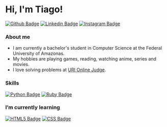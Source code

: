 # Hi, I'm Tiago!

[![Github Badge](https://img.shields.io/badge/github-%23100000.svg?&style=for-the-badge&logo=github&logoColor=white&link=https://github.com/jtiagosantos)](https://github.com/jtiagosantos)
[![Linkedin Badge](https://img.shields.io/badge/linkedin-%230077B5.svg?&style=for-the-badge&logo=linkedin&logoColor=white&link=https://www.linkedin.com/in/jos%C3%A9-tiago-santos-de-lima-aaa4361a4/)](https://www.linkedin.com/in/jos%C3%A9-tiago-santos-de-lima-aaa4361a4/)
[![Instagram Badge](https://img.shields.io/badge/instagram-%23E4405F.svg?&style=for-the-badge&logo=instagram&logoColor=white&link=https://www.instagram.com/jtiago_santos/)](https://www.instagram.com/jtiago_santos/)

### About me
* I am currently a bachelor's student in Computer Science at the Federal University of Amazonas.
* My hobbies are playing games, reading, watching anime, series and movies.
* I love solving problems at [URI Online Judge](https://www.urionlinejudge.com.br/judge/pt/profile/434518).

### Skills
[![Python Badge](https://img.shields.io/badge/python%20-%2314354C.svg?&style=for-the-badge&logo=python&logoColor=white&link=https://www.python.org/)](https://www.python.org/)
[![Ruby Badge](https://img.shields.io/badge/ruby-%23CC342D.svg?&style=for-the-badge&logo=ruby&logoColor=white&link=https://www.ruby-lang.org/pt/)](https://www.ruby-lang.org/pt/)

### I’m currently learning
[![HTML5 Badge](https://img.shields.io/badge/html5%20-%23E34F26.svg?&style=for-the-badge&logo=html5&logoColor=white&link=https://developer.mozilla.org/pt-BR/docs/Web/HTML/HTML5)](https://developer.mozilla.org/pt-BR/docs/Web/HTML/HTML5)
[![CSS Badge](https://img.shields.io/badge/css3%20-%231572B6.svg?&style=for-the-badge&logo=css3&logoColor=white&link=https://developer.mozilla.org/pt-BR/docs/Web/CSS)](https://developer.mozilla.org/pt-BR/docs/Web/CSS)
